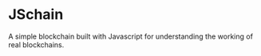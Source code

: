 # JSchain

A simple blockchain built with Javascript for understanding the working of real blockchains.
